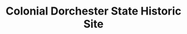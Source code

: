 ---
layout: repo
title: "Colonial Dorchester State Historic Site"
id: 2201
permalink: repos/2201/
---